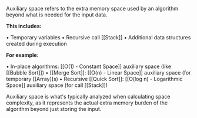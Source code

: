 Auxiliary space refers to the extra memory space used by an algorithm beyond
what is needed for the input data.

**This includes:**

• Temporary variables
• Recursive call [[Stack]]
• Additional data structures created during execution

**For example:**

• In-place algorithms: [[O(1) - Constant Space]] auxiliary space (like [[Bubble Sort]])
• [[Merge Sort]]: [[O(n) - Linear Space]] auxiliary space (for temporary [[Array]]s)
• Recursive [[Quick Sort]]: [[O(log n) - Logarithmic Space]] auxiliary space (for call [[Stack]])

Auxiliary space is what's typically analyzed when calculating space
complexity, as it represents the actual extra memory burden of the algorithm
beyond just storing the input.